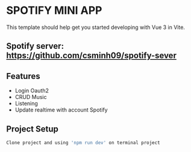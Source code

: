 # SPOTIFY MINI APP

This template should help get you started developing with Vue 3 in Vite.

## Spotify server: https://github.com/csminh09/spotify-sever


## Features

 - Login Oauth2
 - CRUD Music
 - Listening 
 - Update realtime with account Spotify

## Project Setup

```sh
Clone project and using 'npm run dev' on terminal project
```

